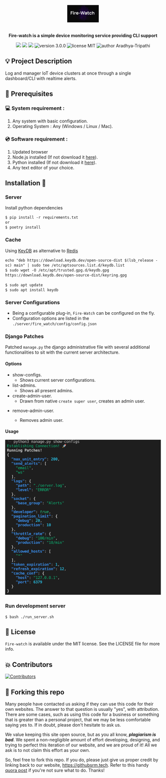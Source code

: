 <div align="center">
  <img alt="Fire-watch Logo" src="docs/fire-watch.png" height="56" />
</div>

<br>
<p align="center">
<b>Fire-watch is a simple device monitoring service providing CLI support</b>
</p>

<p align="center">
  <img src="https://img.shields.io/github/issues/Aradhya-Tripathi/fire-watch"/>
  <img src="https://img.shields.io/github/forks/Aradhya-Tripathi/fire-watch"/>
  <img src="https://img.shields.io/github/stars/Aradhya-Tripathi/fire-watch?style=social"/>
  <img src="https://img.shields.io/badge/version-3.0.0-yellow" alt="version 3.0.0"/>
  <img src="https://img.shields.io/badge/license-MIT-blue" alt="license MIT"/>
  <img src="https://img.shields.io/badge/author-Aradhya%20Tripathi%20-green" alt="author Aradhya-Tripathi"/>
</p>

## 💡 Project Description

Log and manager IoT device clusters at once through a single dashboard/CLI with realtime alerts.

## 📌 Prerequisites

### 💻 System requirement :

1. Any system with basic configuration.
2. Operating System : Any (Windows / Linux / Mac).

### 💿 Software requirement :

1. Updated browser
2. Node.js installed (If not download it [here](https://nodejs.org/en/download/)).
3. Python installed (If not download it [here](https://www.python.org/downloads/)).
4. Any text editor of your choice.

## Installation 🔧

### Server

Install python dependencies

```
$ pip install -r requirements.txt
or
$ poetry install
```

### Cache

Using [KeyDB](https://keydb.dev) as alternative to [Redis](https://redis.io)

```
echo "deb https://download.keydb.dev/open-source-dist $(lsb_release -sc) main" | sudo tee /etc/aptsources.list.d/keydb.list
$ sudo wget -O /etc/apt/trusted.gpg.d/keydb.gpg https://download.keydb.dev/open-source-dist/keyring.gpg

$ sudo apt update
$ sudo apt install keydb

```

### Server Configurations

- Being a configurable plug-in, `Fire-Watch` can be configured on the fly.
- Configuration options are listed in the `./server/fire_watch/config/config.json`

### Django Patches

Patched `manage.py` the django administrative file with several additional functionalities to sit with the current server architecture.

#### Options

- show-configs.
  - Shows current server configurations.
- list-admins.
  - Shows all present admins.
- create-admin-user.
  - Drawn from native `create super user`, creates an admin user.

* remove-admin-user.

  - Removes admin user.

#### Usage
![image](docs/show-configs.png)

### Run development server

```
$ bash ./run_server.sh
```

## 📜 License

`Fire-watch` is available under the MIT license. See the LICENSE file for more info.

## 💥 Contributors

<a href="https://github.com/Aradhya-Tripathi/fire-watch/graphs/contributors">
<img src="https://contrib.rocks/image?repo=Aradhya-Tripathi/fire-watch" alt="Contributors">
</a>

## 🚨 Forking this repo

Many people have contacted us asking if they can use this code for their own websites. The answer to that question is usually "yes", with attribution. There are some cases, such as using this code for a business or something that is greater than a personal project, that we may be less comfortable saying yes to. If in doubt, please don't hesitate to ask us.

We value keeping this site open source, but as you all know, _**plagiarism is bad**_. We spent a non-negligible amount of effort developing, designing, and trying to perfect this iteration of our website, and we are proud of it! All we ask is to not claim this effort as your own.

So, feel free to fork this repo. If you do, please just give us proper credit by linking back to our website, https://githubsrm.tech. Refer to this handy [quora post](https://www.quora.com/Is-it-bad-to-copy-other-peoples-code) if you're not sure what to do. Thanks!
